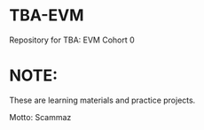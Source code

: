 # TBA-EVM
Repository for TBA: EVM Cohort 0

# NOTE:
These are learning materials and practice projects.

Motto: Scammaz
